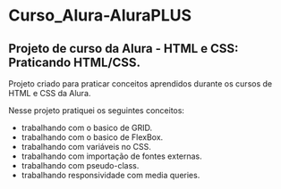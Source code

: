 # Curso_Alura-AluraPLUS
## Projeto de curso da Alura - HTML e CSS: Praticando HTML/CSS.

Projeto criado para praticar conceitos aprendidos durante os cursos de HTML e CSS da Alura.

Nesse projeto pratiquei os seguintes conceitos:

- trabalhando com o basico de GRID.
- trabalhando com o basico de FlexBox.
- trabalhando com variáveis no CSS.
- trabalhando com importação de fontes externas.
- trabalhando com pseudo-class.
- trabalhando responsividade com media queries.
